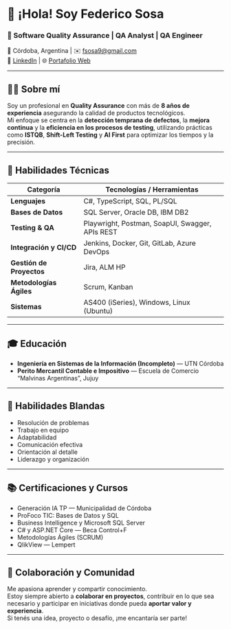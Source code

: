 
# 👋 ¡Hola! Soy Federico Sosa

### 🧪 Software Quality Assurance | QA Analyst | QA Engineer  
📍 Córdoba, Argentina | ✉️ [fsosa9@gmail.com](mailto:fsosa9@gmail.com)  
🔗 [LinkedIn](https://www.linkedin.com/in/fsosa9/) | 🌐 [Portafolio Web](https://portafoliowebjobs.netlify.app/)

---

## 👨‍💻 Sobre mí
Soy un profesional en **Quality Assurance** con más de **8 años de experiencia** asegurando la calidad de productos tecnológicos.  
Mi enfoque se centra en la **detección temprana de defectos**, la **mejora continua** y la **eficiencia en los procesos de testing**, utilizando prácticas como **ISTQB**, **Shift-Left Testing** y **AI First** para optimizar los tiempos y la precisión.

---

## 🧰 Habilidades Técnicas

| Categoría | Tecnologías / Herramientas |
|------------|-----------------------------|
| **Lenguajes** | C#, TypeScript, SQL, PL/SQL |
| **Bases de Datos** | SQL Server, Oracle DB, IBM DB2 |
| **Testing & QA** | Playwright, Postman, SoapUI, Swagger, APIs REST |
| **Integración y CI/CD** | Jenkins, Docker, Git, GitLab, Azure DevOps |
| **Gestión de Proyectos** | Jira, ALM HP |
| **Metodologías Ágiles** | Scrum, Kanban |
| **Sistemas** | AS400 (iSeries), Windows, Linux (Ubuntu) |

---

## 🎓 Educación

- **Ingeniería en Sistemas de la Información (Incompleto)** — UTN Córdoba  
- **Perito Mercantil Contable e Impositivo** — Escuela de Comercio “Malvinas Argentinas”, Jujuy

---

## 🧠 Habilidades Blandas
- Resolución de problemas  
- Trabajo en equipo  
- Adaptabilidad  
- Comunicación efectiva  
- Orientación al detalle  
- Liderazgo y organización  

---

## 📚 Certificaciones y Cursos
- Generación IA TP — Municipalidad de Córdoba  
- ProFoco TIC: Bases de Datos y SQL  
- Business Intelligence y Microsoft SQL Server  
- C# y ASP.NET Core — Beca Control+F  
- Metodologías Ágiles (SCRUM)  
- QlikView — Lempert

---


## 🤝 Colaboración y Comunidad
Me apasiona aprender y compartir conocimiento.  
Estoy siempre abierto a **colaborar en proyectos**, contribuir en lo que sea necesario y participar en iniciativas donde pueda **aportar valor y experiencia**.  
Si tenés una idea, proyecto o desafío, ¡me encantaría ser parte!

<!--
**fsosa9jobs/fsosa9jobs** is a ✨ _special_ ✨ repository because its `README.md` (this file) appears on your GitHub profile.

Here are some ideas to get you started:

- 🔭 I’m currently working on ...
- 🌱 I’m currently learning ...
- 👯 I’m looking to collaborate on ...
- 🤔 I’m looking for help with ...
- 💬 Ask me about ...
- 📫 How to reach me: ...
- 😄 Pronouns: ...
- ⚡ Fun fact: ...
-->
